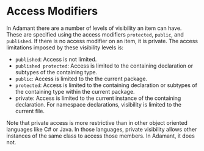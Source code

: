 # Access Modifiers

In Adamant there are a number of levels of visibility an item can have. These are specified using the access modifiers `protected`, `public`, and `published`. If there is no access modifier on an item, it is private. The access limitations imposed by these visibility levels is:

* `published`: Access is not limited.
* `published protected`: Access is limited to the containing declaration or subtypes of the containing type.
* `public`: Access is limited to the the current package.
* `protected`: Access is limited to the containing declaration or subtypes of the containing type within the current package.
* private: Access is limited to the current instance of the containing declaration. For namespace declarations, visibility is limited to the current file.

Note that private access is more restrictive than in other object oriented languages like C# or Java. In those languages, private visibility allows other instances of the same class to access those members. In Adamant, it does not.
